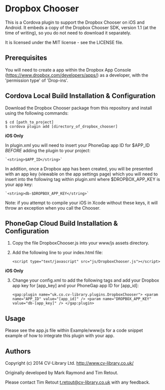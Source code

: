 Dropbox Chooser
===============

This is a Cordova plugin to support the Dropbox Chooser on iOS and Android.  It embeds a copy of the Dropbox Chooser SDK, version 1.1 (at the time of writing), so you do not need to download it separately.

It is licensed under the MIT license - see the LICENSE file.

Prerequisites
-------------

You will need to create a app within the Dropbox App Console (https://www.dropbox.com/developers/apps/) as a developer, with the 'permission type' of 'Drop-ins'.

Cordova Local Build Installation & Configuration
------------------------------------------------

Download the Dropbox Chooser package from this repository and install using the following commands:

    $ cd [path_to_project]
    $ cordova plugin add [directory_of_dropbox_chooser]

__iOS Only__

In plugin.xml you will need to insert your PhoneGap app ID for $APP_ID _BEFORE_ adding the plugin to your project:

    `<string>$APP_ID</string>`

In addition, once a Dropbox app has been created, you will be presented with an app key (viewable on the app settings page) which you will need to insert into the following tag within plugin.xml where $DROPBOX_APP_KEY is your app key:

    `<string>db-$DROPBOX_APP_KEY</string>`

Note: if you attempt to compile your iOS in Xcode without these keys, it will throw an exception when you call the Chooser.

PhoneGap Cloud Build Installation & Configuration
-------------------------------------------------

1. Copy the file DropboxChooser.js into your www/js assets directory.

2. Add the following line to your index.html file:

    `<script type="text/javascript" src="js/DropboxChooser.js"></script>`

__iOS Only__

3. Change your config.xml to add the following tags and add your Dropbox app key for [app_key] and your PhoneGap app ID for [app_id]:

    `<gap:plugin name="uk.co.cv-library.plugins.DropboxChooser">
        <param name="APP_ID" value="[app_id]" />
        <param name="DROPBOX_APP_KEY" value="db-[app_key]" />
    </gap:plugin>`

Usage
-----

Please see the app.js file within Example/www/js for a code snippet example of how to integrate this plugin with your app.

Authors
-------

Copyright (c) 2014 CV-Library Ltd.  http://www.cv-library.co.uk/

Originally developed by Mark Raymond and Tim Retout.

Please contact Tim Retout <t.retout@cv-library.co.uk> with any feedback.
